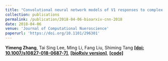 ```yaml
---
title: "Convolutional neural network models of V1 responses to complex patterns"
collection: publications
permalink: /publication/2018-04-06-bioarxiv-cnn-2018
date: 2018-04-06
venue: 'Journal of Computational Nueroscience'
paperurl: 'https://doi.org/10.1101/296301'
---
```


**Yimeng Zhang**, Tai Sing Lee, Ming Li, Fang Liu, Shiming Tang [**\[doi: 10.1007/s10827-018-0687-7\]**](https://doi.org/10.1007/s10827-018-0687-7), [**\[bioRxiv version\]**](https://doi.org/10.1101/296301), [**\[code\]**](https://github.com/leelabcnbc/cnn-v1-jcns2018)
